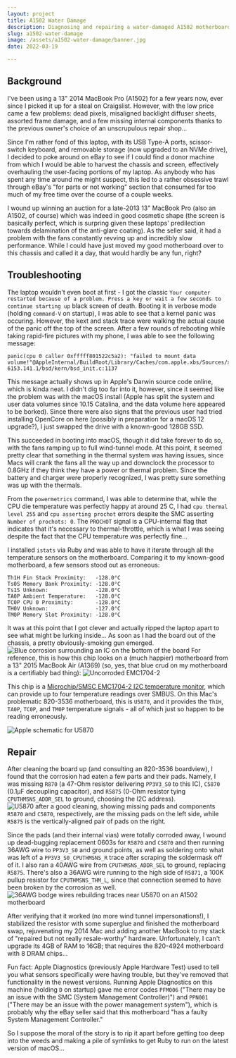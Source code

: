 ```yaml
---
layout: project
title: A1502 Water Damage
description: Diagnosing and repairing a water-damaged A1502 motherboard
slug: a1502-water-damage
image: /assets/a1502-water-damage/banner.jpg
date: 2022-03-19

---
```


## Background

I've been using a 13" 2014 MacBook Pro (A1502) for a few years now, ever since I picked it up for a steal on Craigslist. However, with the low price came a few problems: dead pixels, misaligned backlight diffuser sheets, assorted frame damage, and a few missing internal components thanks to the previous owner's choice of an unscrupulous repair shop...

Since I'm rather fond of this laptop, with its USB Type-A ports, scissor-switch keyboard, and removable storage (now upgraded to an NVMe drive), I decided to poke around on eBay to see if I could find a donor machine from which I would be able to harvest the chassis and screen, effectively overhauling the user-facing portions of my laptop. As anybody who has spent any time around me might suspect, this led to a rather obsessive trawl through eBay's "for parts or not working" section that consumed far too much of my free time over the course of a couple weeks.

I wound up winning an auction for a late-2013 13" MacBook Pro (also an A1502, of course) which was indeed in good cosmetic shape (the screen is basically perfect, which is surpring given these laptops' predilection towards delamination of the anti-glare coating). As the seller said, it had a problem with the fans constantly revving up and incredibly slow performance. While I could have just moved my good motherboard over to this chassis and called it a day, that would hardly be any fun, right?

## Troubleshooting

The laptop wouldn't even boot at first - I got the classic `Your computer restarted because of a problem. Press a key or wait a few seconds to continue starting up` black screen of death. Booting it in verbose mode (holding `command-V` on startup), I was able to see that a kernel panic was occuring. However, the kext and stack trace were walking the actual cause of the panic off the top of the screen. After a few rounds of rebooting while taking rapid-fire pictures with my phone, I was able to see the following message:
```
panic(cpu 0 caller 0xfffff801522c5a2): "failed to mount data volume!"@AppleInternal/BuildRoot/Library/Caches/com.apple.xbs/Sources/xnu/xnu-6153.141.1/bsd/kern/bsd_init.c:1137
```
This message actually shows up in Apple's Darwin source code online, which is kinda neat. I didn't dig too far into it, however, since it seemed like the problem was with the macOS install (Apple has split the system and user data volumes since 10.15 Catalina, and the data volume here appeared to be borked). Since there were also signs that the previous user had tried installing OpenCore on here (possibly in preparation for a macOS 12 upgrade?), I just swapped the drive with a known-good 128GB SSD.

This succeeded in booting into macOS, though it did take forever to do so, with the fans ramping up to full wind-tunnel mode. At this point, it seemed pretty clear that something in the thermal system was having issues, since Macs will crank the fans all the way up and downclock the processor to 0.8GHz if they think they have a power or thermal problem. Since the battery and charger were properly recognized, I was pretty sure something was up with the thermals.

From the `powermetrics` command, I was able to determine that, while the CPU die temperature was perfectly happy at around 25 C, I had `cpu thermal level 255` and `cpu asserting prochot` errors despite the SMC asserting `Number of prochots: 0`. The `PROCHOT` signal is a CPU-internal flag that indicates that it's necessary to thermal-throttle, which is what I was seeing despite the fact that the CPU temperature was perfectly fine...

I installed `istats` via Ruby and was able to have it iterate through all the temperature sensors on the motherboard. Comparing it to my known-good motherboard, a few sensors stood out as erroneous:
```
Th1H Fin Stack Proximity:   -128.0°C
Ts0S Memory Bank Proximity: -128.0°C
Ts1S Unknown:               -128.0°C
TA0P Ambient Temperature:   -128.0°C
TC0P CPU 0 Proximity:       -128.0°C
TH0V Unknown:               -127.0°C
TM0P Memory Slot Proximity: -128.0°C
```

It was at this point that I got clever and actually ripped the laptop apart to see what might be lurking inside... As soon as I had the board out of the chassis, a pretty obviously-smoking gun emerged.
![Blue corrosion surrounding an IC on the bottom of the board](/assets/{{page.slug}}/corroded.jpg)
For reference, this is how this chip looks on a (much happier) motherboard from a 13" 2015 MacBook Air (A1369) (so, yes, that blue crud on my motherboard is a certifiably bad thing):
![Uncorroded EMC1704-2](/assets/{{page.slug}}/a1369-untouched.jpg)

This chip is a [Microchip/SMSC EMC1704-2 I2C temperature monitor](https://www.microchip.com/en-us/product/EMC1704-2), which can provide up to four temperature readings over SMBUS. On this Mac's problematic 820-3536 motherboard, this is `U5870`, and it provides the `Th1H`, `TA0P`, `TC0P`, and `TM0P` temperature signals - all of which just so happen to be reading erroneously.

![Apple schematic for U5870](/assets/{{page.slug}}/schematic.jpg)

## Repair
After cleaning the board up (and consulting an 820-3536 boardview), I found that the corrosion had eaten a few parts and their pads. Namely, I was missing `R870` (a 47-Ohm resistor delivering `PP3V3_S0` to this IC), `C5870` (0.1μF decoupling capacitor), and `R5875` (0-Ohm resistor tying `CPUTHMSNS_ADDR_SEL` to ground, choosing the I2C address).
![U5870 after a good cleaning, showing missing pads and components](/assets/{{page.slug}}/cleaned.jpg)
`R5870` and `C5870`, respectively, are the missing pads on the left side, while `R5875` is the vertically-aligned pair of pads on the right.

Since the pads (and their internal vias) were totally corroded away, I wound up dead-bugging replacement 0603s for `R5870` and `C5870` and then running 36AWG wire to `PP3V3_S0` and ground points, as well as soldering onto what was left of a `PP3V3_S0_CPUTHMSNS_R` trace after scraping the soldermask off of it. I also ran a 40AWG wire from `CPUTHMSNS_ADDR_SEL` to ground, replacing `R5875`.
There's also a 36AWG wire running to the high side of `R5871`, a 100K pullup resistor for `CPUTHMSNS_THM_L`, since that connection seemed to have been broken by the corrosion as well.
![36AWG bodge wires rebuilding traces near U5870 on an A1502 motherboard](/assets/{{page.slug}}/rework.jpg)

After verifying that it worked (no more wind tunnel impersonations!), I stabilized the resistor with some superglue and finished the motherboard swap, rejuvenating my 2014 Mac and adding another MacBook to my stack of "repaired but not really resale-worthy" hardware. Unfortunately, I can't upgrade its 4GB of RAM to 16GB; that requires the 820-4924 motherboard with 8 DRAM chips...

Fun fact: Apple Diagnostics (previously Apple Hardware Test) used to tell you what sensors specifically were having trouble, but they've removed that functionality in the newest versions. Running Apple Diagnostics on this machine (holding `D` on startup) gave me error codes `PFM006` ("There may be an issue with the SMC (System Management Controller)") and `PPN001` ("There may be an issue with the power management system"), which is probably why the eBay seller said that this motherboard "has a faulty System Management Controller."  

So I suppose the moral of the story is to rip it apart before getting too deep into the weeds and making a pile of symlinks to get Ruby to run on the latest version of macOS...
